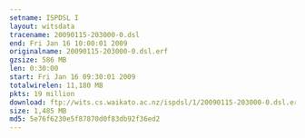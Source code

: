 ```yaml
---
setname: ISPDSL I
layout: witsdata
tracename: 20090115-203000-0.dsl
end: Fri Jan 16 10:00:01 2009
originalname: 20090115-203000-0.dsl.erf
gzsize: 586 MB
len: 0:30:00
start: Fri Jan 16 09:30:01 2009
totalwirelen: 11,180 MB
pkts: 19 million
download: ftp://wits.cs.waikato.ac.nz/ispdsl/1/20090115-203000-0.dsl.erf.gz
size: 1,485 MB
md5: 5e76f6230e5f87870d0f83db92f36ed2
---
```

